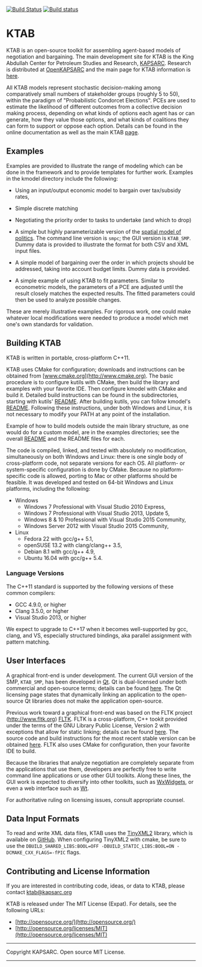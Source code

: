 [![Build Status](https://travis-ci.org/KAPSARC/KTAB.svg?branch=master)](https://travis-ci.org/KAPSARC/KTAB)
[![Build status](https://ci.appveyor.com/api/projects/status/iebb8gg63ugqwfpi/branch/master?svg=true)](https://ci.appveyor.com/project/davidrpugh/ktab/branch/master)


# KTAB #


KTAB is an open-source toolkit for assembling agent-based models of negotiation and bargaining. The main development site for KTAB is the King Abdullah Center for Petroleum Studies and Research, [KAPSARC](http://www.kapsarc.org). Research is distributed at [OpenKAPSARC](https://www.kapsarc.org/openkapsarc/) and the main page for KTAB information is [here](https://www.kapsarc.org/openkapsarc/kapsarc-toolkit-for-behavioral-analysis-ktab/).

All KTAB models represent stochastic decision-making among comparatively small numbers of stakeholder groups (roughly 5 to 50), within the paradigm of "Probabilistic Condorcet Elections". PCEs are used to estimate the likelihood of different outcomes from a collective decision making process, depending on what kinds of options each agent has or can generate, how they value those options, and what kinds of coalitions they can form to support or oppose each option. Details can be found in the online documentation as well as the main KTAB  [page](https://www.kapsarc.org/openkapsarc/kapsarc-toolkit-for-behavioral-analysis-ktab/).

## Examples ##

Examples are provided to illustrate the range of modeling which can be done in the framework and to provide templates for further work. Examples in the kmodel directory include the following:

- Using an input/output economic model to bargain over tax/subsidy rates,
- Simple discrete matching
- Negotiating the priority order to tasks to undertake (and which to drop)


- A simple but highly parameterizable version of the [spatial model of politics](examples/smp/README.md). The command line version is `smpc`; the GUI version is `KTAB_SMP`. Dummy data is provided to illustrate the format for both CSV and XML input files.


- A simple model of bargaining over the order in which projects should be addressed, taking into account budget limits. Dummy data is provided.


- A simple example of using KTAB to fit parameters. Similar to econometric models, the parameters of a PCE are adjusted until the result closely matches the expected results. The fitted parameters could then be used to analyze possible changes.

These are merely illustrative examples.  For rigorous work, one could make whatever local modifications were needed to produce a model which met one's own standards for validation.

## Building KTAB ##

KTAB is written in portable, cross-platform C++11.

KTAB uses CMake for configuration; downloads and instructions can be obtained from [www.cmake.org](http://www.cmake.org). The basic procedure is to configure kutils with CMake, then build the library and examples with your favorite IDE. Then configure kmodel with CMake and build it. Detailed build instructions can be found in the subdirectories, starting with kutils' [README](KTAB/kutils/README.md). After building kutils, you can follow kmodel's [README](KTAB/kmodel/README.md). Following these instructions, under both Windows and Linux, it is not necessary to modify your PATH at any point of the installation.

Example of how to build models outside the main library structure, as one would do for a custom model, are in the examples directories; see the overall [README](examples/README.md) and the README files for each.


The code is compiled, linked, and tested with absolutely no modification, simultaneously on both Windows and Linux: there is one single body of cross-platform code, not  separate versions for each OS. All platform- or system-specific configuration is done by CMake. Because no platform-specific code is allowed, porting to Mac or other platforms should be feasible. It was developed and tested on 64-bit Windows and Linux platforms, including the following:

* Windows
  * Windows 7 Professional with Visual Studio 2010 Express,
  * Windows 7 Professional with Visual Studio 2013, Update 5,
  * Windows 8 &amp; 10 Professional with Visual Studio 2015 Community,
  * Windows Server 2012 with Visual Studio 2015 Community,
* Linux
  * Fedora 22 with gcc/g++ 5.1,
  * openSUSE 13.2 with clang/clang++ 3.5,
  * Debian 8.1 with gcc/g++ 4.9,
  * Ubuntu 16.04 with gcc/g++ 5.4.

### Language Versions ###

The C++11 standard is supported by the following versions of
these common compilers:

* GCC 4.9.0, or higher
* Clang 3.5.0, or higher
* Visual Studio 2013, or higher

We expect to upgrade to C++17 when it becomes well-supported
by gcc, clang, and VS, especially structured bindings, aka
parallel assignment with pattern matching.

## User Interfaces ##

A graphical front-end is under development. The current GUI version of the SMP, `KTAB_SMP`, has been developed in [Qt](https://www.qt.io/). Qt is dual-licensed under both commercial and open-source terms; details can be found [here](https://www.qt.io/qt-licensing-terms/). The Qt licensing page states that dynamically linking an application to the open-source Qt libraries does not make the application open-source.

Previous work toward a graphical front-end was based on the FLTK project (http://www.fltk.org) [FLTK](http://www.fltk.org). FLTK is a cross-platform, C++ tookit provided under the terms of the GNU Library Public License, Version 2 with exceptions that allow for static linking; details can be found [here](http://www.fltk.org/COPYING.php).  The source code and build instructions for the most recent stable version can be obtained  [here](http://www.fltk.org/software.php). FLTK also uses CMake for configuration, then your favorite IDE to build.

Because the libraries that analyze negotiation are completely separate from the applications that use them, developers are perfectly free to write command line applications or use other GUI toolkits. Along these lines, the GUI work is expected to diversify into other toolkits, such as [WxWidgets](https://www.wxwidgets.org/), or even a web interface such as [Wt](http://www.webtoolkit.eu/wt).

For authoritative ruling on licensing issues, consult appropriate counsel.

## Data Input Formats ##

To read and write XML data files, KTAB uses the [TinyXML2](https://github.com/leethomason/tinyxml2) library, which is available on [GitHub](https://github.com/). When configuring TinyXML2 with cmake, be sure to use the `DBUILD_SHARED_LIBS:BOOL=OFF -DBUILD_STATIC_LIBS:BOOL=ON -DCMAKE_CXX_FLAGS=-fPIC` flags.


## Contributing and License Information ##


If you are interested in contributing code, ideas, or
data to KTAB, please contact ktab@kapsarc.org


KTAB is released under The MIT License (Expat).
For details, see the following URLs:

- [http://opensource.org/](http://opensource.org/)
- [http://opensource.org/licenses/MIT](http://opensource.org/licenses/MIT)


----------

Copyright KAPSARC. Open source MIT License.

----------

<script>
  (function(i,s,o,g,r,a,m){i['GoogleAnalyticsObject']=r;i[r]=i[r]||function(){
  (i[r].q=i[r].q||[]).push(arguments)},i[r].l=1*new Date();a=s.createElement(o),
  m=s.getElementsByTagName(o)[0];a.async=1;a.src=g;m.parentNode.insertBefore(a,m)
  })(window,document,'script','https://www.google-analytics.com/analytics.js','ga');

  ga('create', 'UA-51793176-2', 'auto');
  ga('send', 'pageview');

</script>
